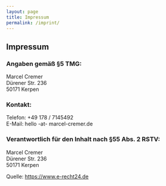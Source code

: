 ```yaml
---
layout: page
title: Impressum
permalink: /imprint/
---
```


## Impressum

### Angaben gemäß §5 TMG:

Marcel Cremer  
Dürener Str. 236  
50171 Kerpen

### Kontakt:

Telefon: +49 178 / 7145492  
E-Mail: hello -at- marcel-cremer.de

### Verantwortlich für den Inhalt nach §55 Abs. 2 RSTV:

Marcel Cremer  
Dürener Str. 236  
50171 Kerpen

Quelle: https://www.e-recht24.de
